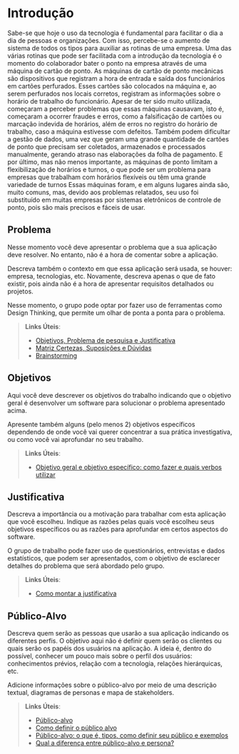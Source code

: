 # Introdução

Sabe-se que hoje o uso da tecnologia é fundamental para facilitar o dia a dia de pessoas e organizações. Com isso, percebe-se o aumento de sistema de todos os tipos para auxiliar as rotinas de uma empresa. Uma das várias rotinas que pode ser facilitada com a introdução da tecnologia é o momento do colaborador bater o ponto na empresa através de uma máquina de cartão de ponto.
As máquinas de cartão de ponto mecânicas são dispositivos que registram a hora de entrada e saída dos funcionários em cartões perfurados. Esses cartões são colocados na máquina e, ao serem perfurados nos locais corretos, registram as informações sobre o horário de trabalho do funcionário. 
Apesar de ter sido muito utilizada, começaram a perceber problemas que essas máquinas causavam, isto é, começaram a ocorrer fraudes e erros, como a falsificação de cartões ou marcação indevida de horários, além de erros no registro do horário de trabalho, caso a máquina estivesse com defeitos. Também podem dificultar a gestão de dados, uma vez que geram uma grande quantidade de cartões de ponto que precisam ser coletados, armazenados e processados manualmente, gerando atraso nas elaborações da folha de pagamento. E por último, mas não menos importante, as máquinas de ponto limitam a flexibilização de horários e turnos, o que pode ser um problema para empresas que trabalham com horários flexíveis ou têm uma grande variedade de turnos
Essas máquinas foram, e em alguns lugares ainda são, muito comuns, mas, devido aos problemas relatados, seu uso foi substituído em muitas empresas por sistemas eletrônicos de controle de ponto, pois são mais precisos e fáceis de usar.

## Problema
Nesse momento você deve apresentar o problema que a sua aplicação deve  resolver. No entanto, não é a hora de comentar sobre a aplicação.

Descreva também o contexto em que essa aplicação será usada, se  houver: empresa, tecnologias, etc. Novamente, descreva apenas o que de  fato existir, pois ainda não é a hora de apresentar requisitos  detalhados ou projetos.

Nesse momento, o grupo pode optar por fazer uso  de ferramentas como Design Thinking, que permite um olhar de ponta a ponta para o problema.

> **Links Úteis**:
> - [Objetivos, Problema de pesquisa e Justificativa](https://medium.com/@versioparole/objetivos-problema-de-pesquisa-e-justificativa-c98c8233b9c3)
> - [Matriz Certezas, Suposições e Dúvidas](https://medium.com/educa%C3%A7%C3%A3o-fora-da-caixa/matriz-certezas-suposi%C3%A7%C3%B5es-e-d%C3%BAvidas-fa2263633655)
> - [Brainstorming](https://www.euax.com.br/2018/09/brainstorming/)

## Objetivos

Aqui você deve descrever os objetivos do trabalho indicando que o objetivo geral é desenvolver um software para solucionar o problema apresentado acima. 

Apresente também alguns (pelo menos 2) objetivos específicos dependendo de onde você vai querer concentrar a sua prática investigativa, ou como você vai aprofundar no seu trabalho.
 
> **Links Úteis**:
> - [Objetivo geral e objetivo específico: como fazer e quais verbos utilizar](https://blog.mettzer.com/diferenca-entre-objetivo-geral-e-objetivo-especifico/)

## Justificativa

Descreva a importância ou a motivação para trabalhar com esta aplicação que você escolheu. Indique as razões pelas quais você escolheu seus objetivos específicos ou as razões para aprofundar em certos aspectos do software.

O grupo de trabalho pode fazer uso de questionários, entrevistas e dados estatísticos, que podem ser apresentados, com o objetivo de esclarecer detalhes do problema que será abordado pelo grupo.

> **Links Úteis**:
> - [Como montar a justificativa](https://guiadamonografia.com.br/como-montar-justificativa-do-tcc/)

## Público-Alvo

Descreva quem serão as pessoas que usarão a sua aplicação indicando os diferentes perfis. O objetivo aqui não é definir quem serão os clientes ou quais serão os papéis dos usuários na aplicação. A ideia é, dentro do possível, conhecer um pouco mais sobre o perfil dos usuários: conhecimentos prévios, relação com a tecnologia, relações
hierárquicas, etc.

Adicione informações sobre o público-alvo por meio de uma descrição textual, diagramas de personas e mapa de stakeholders.

> **Links Úteis**:
> - [Público-alvo](https://blog.hotmart.com/pt-br/publico-alvo/)
> - [Como definir o público alvo](https://exame.com/pme/5-dicas-essenciais-para-definir-o-publico-alvo-do-seu-negocio/)
> - [Público-alvo: o que é, tipos, como definir seu público e exemplos](https://klickpages.com.br/blog/publico-alvo-o-que-e/)
> - [Qual a diferença entre público-alvo e persona?](https://rockcontent.com/blog/diferenca-publico-alvo-e-persona/)
